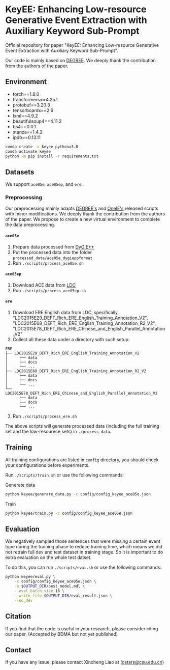 # KeyEE: Enhancing Low-resource Generative Event Extraction with Auxiliary Keyword Sub-Prompt
Official repository for paper "KeyEE: Enhancing Low-resource Generative Event Extraction with Auxiliary Keyword Sub-Prompt".

Our code is mainly based on [DEGREE](https://github.com/PlusLabNLP/DEGREE). We deeply thank the contribution from the authors of the paper.

## Environment
- torch==1.8.0
- transformers==4.25.1
- protobuf==3.20.3
- tensorboardx==2.6
- lxml==4.9.2
- beautifulsoup4==4.11.2
- bs4==0.0.1
- stanza==1.4.2
- ipdb==0.13.11

```bash
conda create -n keyee python=3.8
conda activate keyee
python -m pip install -r requirements.txt
```

## Datasets

We support `ace05e`, `ace05ep`, and `ere`. 

### Preprocessing
Our preprocessing mainly adapts [DEGREE's](https://github.com/PlusLabNLP/DEGREE) and [OneIE's](https://blender.cs.illinois.edu/software/oneie/) released scripts with minor modifications. We deeply thank the contribution from the authors of the paper. We propose to create a new virtual environment to complete the data preprocessing.

#### `ace05e`
1. Prepare data processed from [DyGIE++](https://github.com/dwadden/dygiepp#ace05-event)
2. Put the processed data into the folder `processed_data/ace05e_dygieppformat`
3. Run `./scripts/process_ace05e.sh`

#### `ace05ep`
1. Download ACE data from [LDC](https://catalog.ldc.upenn.edu/LDC2006T06)
2. Run `./scripts/process_ace05ep.sh`

#### `ere`
1. Download ERE English data from LDC, specifically, "LDC2015E29_DEFT_Rich_ERE_English_Training_Annotation_V2", "LDC2015E68_DEFT_Rich_ERE_English_Training_Annotation_R2_V2", "LDC2015E78_DEFT_Rich_ERE_Chinese_and_English_Parallel_Annotation_V2"
2. Collect all these data under a directory with such setup:
```
ERE
├── LDC2015E29_DEFT_Rich_ERE_English_Training_Annotation_V2
│     ├── data
│     ├── docs
│     └── ...
├── LDC2015E68_DEFT_Rich_ERE_English_Training_Annotation_R2_V2
│     ├── data
│     ├── docs
│     └── ...
└── LDC2015E78_DEFT_Rich_ERE_Chinese_and_English_Parallel_Annotation_V2
      ├── data
      ├── docs
      └── ...
```
3. Run `./scripts/process_ere.sh`

The above scripts will generate processed data (including the full training set and the low-resourece sets) in `./process_data`.


## Training

All training configurations are listed in `config` directory, you should check your configurations before experiments.

Run `./scripts/train.sh` or use the following commands:

Generate data
```bash
python keyee/generate_data.py -c config/config_keyee_ace05e.json
```

Train
```bash
python keyee/train.py -c config/config_keyee_ace05e.json
```

## Evaluation

We negatively sampled those sentences that were missing a certain event type during the training phase to reduce training time, which means we did not retrain full dev and test dataset in training stage. So it is important to do extra evaluation on the whole test datset. 

To do this, you can run `./scripts/eval.sh` or use the following commands:

```bash
python keyee/eval.py \
    -c config/config_keyee_ace05e.json \
    -e $OUTPUT_DIR/best_model.mdl \
    --eval_batch_size 16 \
    --write_file $OUTPUT_DIR/eval_result.json \
    --no_dev
```

## Citation

If you find that the code is useful in your research, please consider citing our paper. (Accepted by BDMA but not yet published)

## Contact

If you have any issue, please contact Xincheng Liao at (ostars@csu.edu.cn)